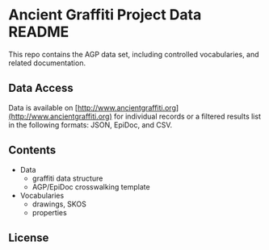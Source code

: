# Ancient Graffiti Project Data README

This repo contains the AGP data set, including controlled vocabularies, and related documentation. 

## Data Access
Data is available on [http://www.ancientgraffiti.org](http://www.ancientgraffiti.org) for individual records or a filtered results list in the following formats: JSON, EpiDoc, and CSV. 

## Contents

* Data
	* graffiti data structure  
	* AGP/EpiDoc crosswalking template 
* Vocabularies
	* drawings, SKOS
	* properties 

## License 
